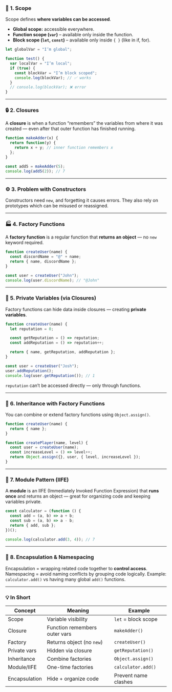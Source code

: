 ### 🧠 **1. Scope**

Scope defines **where variables can be accessed**.

* **Global scope:** accessible everywhere.
* **Function scope (`var`)** – available only inside the function.
* **Block scope (`let`, `const`)** – available only inside `{ }` (like in if, for).

```js
let globalVar = "I’m global";

function test() {
  var localVar = "I’m local";
  if (true) {
    const blockVar = "I’m block scoped";
    console.log(blockVar); // ✅ works
  }
  // console.log(blockVar); ❌ error
}
```

---

### 🔒 **2. Closures**

A **closure** is when a function “remembers” the variables from where it was created — even after that outer function has finished running.

```js
function makeAdder(x) {
  return function(y) {
    return x + y; // inner function remembers x
  };
}

const add5 = makeAdder(5);
console.log(add5(2)); // 7
```

---

### ⚙️ **3. Problem with Constructors**

Constructors need `new`, and forgetting it causes errors.
They also rely on prototypes which can be misused or reassigned.

---

### 🏭 **4. Factory Functions**

A **factory function** is a regular function that **returns an object** — no `new` keyword required.

```js
function createUser(name) {
  const discordName = "@" + name;
  return { name, discordName };
}

const user = createUser("John");
console.log(user.discordName); // "@John"
```

---

### 🔐 **5. Private Variables (via Closures)**

Factory functions can hide data inside closures — creating **private variables**.

```js
function createUser(name) {
  let reputation = 0;

  const getReputation = () => reputation;
  const addReputation = () => reputation++;

  return { name, getReputation, addReputation };
}

const user = createUser("Josh");
user.addReputation();
console.log(user.getReputation()); // 1
```

`reputation` can’t be accessed directly — only through functions.

---

### 🧬 **6. Inheritance with Factory Functions**

You can combine or extend factory functions using `Object.assign()`.

```js
function createUser(name) {
  return { name };
}

function createPlayer(name, level) {
  const user = createUser(name);
  const increaseLevel = () => level++;
  return Object.assign({}, user, { level, increaseLevel });
}
```

---

### 🧩 **7. Module Pattern (IIFE)**

A **module** is an IIFE (Immediately Invoked Function Expression) that **runs once** and returns an object — great for organizing code and keeping variables private.

```js
const calculator = (function () {
  const add = (a, b) => a + b;
  const sub = (a, b) => a - b;
  return { add, sub };
})();

console.log(calculator.add(3, 4)); // 7
```

---

### 🧱 **8. Encapsulation & Namespacing**

Encapsulation = wrapping related code together to **control access**.
Namespacing = avoid naming conflicts by grouping code logically.
Example: `calculator.add()` vs having many global `add()` functions.

---

### 💡 **In Short**

| Concept       | Meaning                       | Example              |
| ------------- | ----------------------------- | -------------------- |
| Scope         | Variable visibility           | `let` = block scope  |
| Closure       | Function remembers outer vars | `makeAdder()`        |
| Factory       | Returns object (no `new`)     | `createUser()`       |
| Private vars  | Hidden via closure            | `getReputation()`    |
| Inheritance   | Combine factories             | `Object.assign()`    |
| Module/IIFE   | One-time factories            | `calculator.add()`   |
| Encapsulation | Hide + organize code          | Prevent name clashes |


